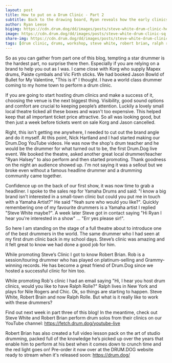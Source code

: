 ```yaml
---
layout: post
title: How to put on a Drum Clinic - Part 2
subtitle: Back to the drawing board, Ryan reveals how the early clinics finally lead to greater things! 
author: Ryan Leese
bigimg: https://cdn.drum.dog/dd/images/posts/steve-white-drum-clinic-header.jpg
image: https://cdn.drum.dog/dd/images/posts/steve-white-drum-clinic-sq.jpg
share-img: https://cdn.drum.dog/dd/images/posts/steve-white-drum-clinic-shareimgage.jpg
tags: [drum clinic, drums, workshop, steve white, robert brian, ralph rolle]
---
```


So as you can gather from part one of this blog, tempting a star drummer is the hardest part, no surprise there then. Especially if you are relying on a brand to help you out as I was. I came close with Korg who supply Mapex drums, Paiste cymbals and Vic Firth sticks. We had booked Jason Bowld of Bullet for My Valentine, "This is it" I thought. I have a world class drummer coming to my home town to perform a drum clinic. 

If you are going to start hosting drum clinics and make a success of it, choosing the venue is the next biggest thing. Visibility, good sound options and comfort are crucial to keeping people’s attention. Luckily a lovely small local theatre ticked all these boxes and wasn't too expensive. This helped keep that all important ticket price attractive. So all was looking good, but then just a week before tickets went on sale Korg and Jason cancelled. 

Right, this isn't getting me anywhere, I needed to cut out the brand angle and do it myself. At this point, Nick Hartland and I had started making our Drum.Dog YouTube videos. He was now the shop's drum teacher and he would be the drummer for what turned out to be, the first Drum.Dog live event. We booked the theatre, asked another great local drummer/teacher "Ryan Halsey" to also perform and then started promoting. Thank goodness on the night an audience showed up. I'm not saying it was a sellout but we broke even without a famous headline drummer and a drumming community came together. 

Confidence up on the back of our first show, it was now time to grab a headliner. I spoke to the sales rep for Yamaha Drums and said: 
"I know a big brand isn't interested in a small-town clinic but could you put me in touch with a Yamaha Artist?" 
He said "Yeah sure who would you like?". Quickly remembering one of my favourite drummers is a Yamaha artist I replied 
"Steve White maybe?". A week later Steve got in contact saying "Hi Ryan I hear you're interested in a show" ... "Err yes please sir!". 

So here I am standing on the stage of a full theatre about to introduce one of the best drummers in the world. The same drummer who I had seen at my first drum clinic back in my school days. Steve’s clinic was amazing and it felt great to know we had done a good job for him. 

While promoting Steve’s Clinic I got to know Robert Brian. Rob is a session/touring drummer who has played on platinum-selling and Grammy-winning records. He has become a great friend of Drum.Dog since we hosted a successful clinic for him too.

While promoting Rob's clinic I had an email saying "Hi, I hear you host drum clinics, would you like to have Ralph Rolle?" 
Ralph lives in New York and plays for Nile Rogers and Chic. Ok, so things are starting to happen. Steve White, Robert Brain and now Ralph Rolle. But what is it really like to work with these drummers?

Find out next week in part three of this blog!  In the meantime, check out Steve White and Robert Brian perform drum solos from their clinics on our YouTube channel: <https://fetch.drum.dog/youtube-live>

Robert Brian has also created a full video lesson pack on the art of studio drumming, packed full of the knowledge he’s picked up over the years that enable him to perform at his best when it comes down to crunch time and the red light goes on!  Pre-order it now over at the DRUM.DOG website ready to stream when it's released soon: <https://drum.dog/>
